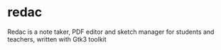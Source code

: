 # redac
Redac is a note taker, PDF editor and sketch manager for students and teachers, written with Gtk3 toolkit
